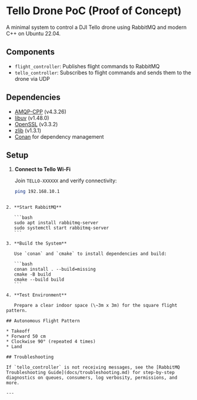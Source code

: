 # Tello Drone PoC (Proof of Concept)

A minimal system to control a DJI Tello drone using RabbitMQ and modern C++ on Ubuntu 22.04.

## Components

- `flight_controller`: Publishes flight commands to RabbitMQ
- `tello_controller`: Subscribes to flight commands and sends them to the drone via UDP

## Dependencies

- [AMQP-CPP](https://github.com/CopernicaMarketingSoftware/AMQP-CPP) (v4.3.26)
- [libuv](https://github.com/libuv/libuv) (v1.48.0)
- [OpenSSL](https://www.openssl.org/) (v3.3.2)
- [zlib](https://zlib.net/) (v1.3.1)
- [Conan](https://conan.io/) for dependency management

## Setup

1. **Connect to Tello Wi-Fi**

   Join `TELLO-XXXXXX` and verify connectivity:
   ```bash
   ping 192.168.10.1
````

2. **Start RabbitMQ**

   ```bash
   sudo apt install rabbitmq-server
   sudo systemctl start rabbitmq-server
   ```

3. **Build the System**

   Use `conan` and `cmake` to install dependencies and build:

   ```bash
   conan install . --build=missing
   cmake -B build
   cmake --build build
   ```

4. **Test Environment**

   Prepare a clear indoor space (\~3m x 3m) for the square flight pattern.

## Autonomous Flight Pattern

* Takeoff
* Forward 50 cm
* Clockwise 90° (repeated 4 times)
* Land

## Troubleshooting

If `tello_controller` is not receiving messages, see the [RabbitMQ Troubleshooting Guide](docs/troubleshooting.md) for step-by-step diagnostics on queues, consumers, log verbosity, permissions, and more.

---

